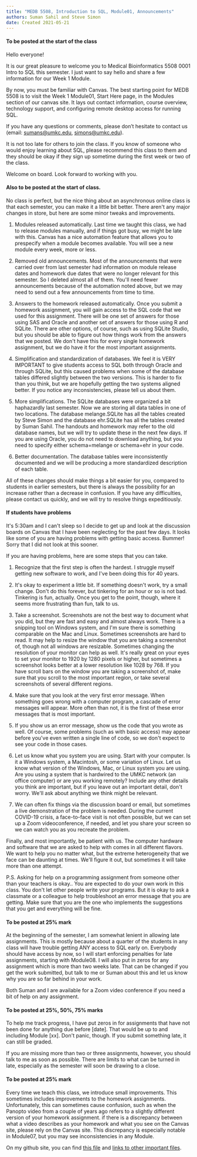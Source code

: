 ```yaml
---
title: "MEDB 5508, Introduction to SQL, Module01, Announcements"
authors: Suman Sahil and Steve Simon
date: Created 2021-05-21
---
```


#### To be posted at the start of the class

Hello everyone!

It is our great pleasure to welcome you to Medical Bioinformatics 5508 0001 Intro to SQL this semester. I just want to say hello and share a few information for our Week 1 Module.

By now, you must be familiar with Canvas. The best starting point for MEDB 5508 is to visit the Week 1 Module01, Start Here page, in the Modules section of our canvas site. It lays out contact information, course overview, technology support, and configuring remote desktop access for running SQL.

If you have any questions or comments, please don’t hesitate to contact us (email: sumans@umkc.edu, simons@umkc.edu).

It is not too late for others to join the class. If you know of someone who would enjoy learning about SQL, please recommend this class to them and they should be okay if they sign up sometime during the first week or two of the class.

Welcome on board. Look forward to working with you.

#### Also to be posted at the start of class.

No class is perfect, but the nice thing about an asynchronous online class is that each semester, you can make it a little bit better. There aren't any major changes in store, but here are some minor tweaks and improvements.

1. Modules released automatically. Last time we taught this class, we had to release modules manually, and if things got busy, we might be late with this. Canvas has a nice automation feature that allows you to prespecify when a module becomes available. You will see a new module every week, more or less.

2. Removed old announcements. Most of the announcements that were carried over from last semester had information on module release dates and homework due dates that were no longer relevant for this semester. So I deleted almost all of them. You'll need fewer announcements because of the automation noted above, but we may need to send out a few announcements from time to time.

3. Answers to the homework released automatically. Once you submit a homework assignment, you will gain access to the SQL code that we used for this assignment. There will be one set of answers for those using SAS and Oracle and another set of answers for those using R and SQLite. There are other options, of course, such as using SQLite Studio, but you should be able to figure out how things work from the answers that we posted. We don't have this for every single homework assignment, but we do have it for the most important assignments.

4. Simplification and standardization of databases. We feel it is VERY IMPORTANT to give students access to SQL both through Oracle and through SQLite, but this caused problems when some of the database tables differed slightly between the two versions. This is harder to fix than you think, but we are hopefully getting the two systems aligned better. If you notice any inconsistencies, please tell us about them.

5. More simplifications. The SQLite databases were organized a bit haphazardly last semester. Now we are storing all data tables in one of two locations. The database melange.SQLite has all the tables created by Steve Simon and the database ehr.SQLite has all the tables created by Suman Sahil. The handouts and homework may refer to the old database names, but we will try to update these in the next few days. If you are using Oracle, you do not need to download anything, but you need to specify either schema=melange or schema=ehr in your code.

6. Better documentation. The database tables were inconsistently documented and we will be producing a more standardized description of each table.

All of these changes should make things a bit easier for you, compared to students in earlier semesters, but there is always the possibility for an increase rather than a decrease in confusion. If you have any difficulties, please contact us quickly, and we will try to resolve things expeditiously.

#### If students have problems

It's 5:30am and I can't sleep so I decide to get up and look at the discussion boards on Canvas that I have been neglecting for the past few days. It looks like some of you are having problems with getting basic access. Bummer! Sorry that I did not look at this sooner.

If you are having problems, here are some steps that you can take.

1. Recognize that the first step is often the hardest. I struggle myself getting new software to work, and I've been doing this for 40 years.

2. It's okay to experiment a little bit. If something doesn't work, try a small change. Don't do this forever, but tinkering for an hour or so is not bad. Tinkering is fun, actually. Once you get to the point, though, where it seems more frustrating than fun, talk to us.

3. Take a screenshot. Screenshots are not the best way to document what you did, but they are fast and easy and almost always work. There is a snipping tool on Windows system, and I'm sure there is something comparable on the Mac and Linux. Sometimes screenshots are hard to read. It may help to resize the window that you are taking a screenshot of, though not all windows are resizable. Sometimes changing the resolution of your monitor can help as well. It's really great on your eyes to set your monitor to 1920 by 1280 pixels or higher, but sometimes a screenshot looks better at a lower resolution like 1028 by 768. If you have scroll bars on the window you are taking a screenshot of, make sure that you scroll to the most important region, or take several screenshots of several different regions.

4. Make sure that you look at the very first error message. When something goes wrong with a computer program, a cascade of error messages will appear. More often than not, it is the first of these error messages that is most important.

5. If you show us an error message, show us the code that you wrote as well. Of course, some problems (such as with basic access) may appear before you've even written a single line of code, so we don't expect to see your code in those cases.

6. Let us know what you system you are using. Start with your computer. Is it a Windows system, a Macintosh, or some variation of Linux. Let us know what version of the Windows, Mac, or Linux system you are using. Are you using a system that is hardwired to the UMKC network (an office computer) or are you working remotely? Include any other details you think are important, but if you leave out an important detail, don't worry. We'll ask about anything we think might be relevant.

7. We can often fix things via the discussion board or email, but sometimes a live demonstration of the problem is needed. During the current COVID-19 crisis, a face-to-face visit is not often possible, but we can set up a Zoom videoconference, if needed, and let you share your screen so we can watch you as you recreate the problem.

Finally, and most importantly, be patient with us. The computer hardware and software that we are asked to help with comes in all different flavors. We want to help you no matter what, but the extreme heterogeneity that we face can be daunting at times. We'll figure it out, but sometimes it will take more than one attempt.

P.S. Asking for help on a programming assignment from someone other than your teachers is okay.. You are expected to do your own work in this class. You don't let other people write your programs. But it is okay to ask a classmate or a colleague to help troubleshoot an error message that you are getting. Make sure that you are the one who implements the suggestions that you get and everything will be fine.

#### To be posted at 25% mark

At the beginning of the semester, I am somewhat lenient in allowing late assignments. This is mostly because about a quarter of the students in any class will have trouble getting ANY access to SQL early on. Everybody should have access by now,  so I will start enforcing penalties for late assignments, starting with Module08. I will also put in zeros for any assignment which is more than two weeks late. That can be changed if you get the work submitted, but talk to me or Suman about this and let us know why you are so far behind in your work.

Both Suman and I are available for a Zoom video conference if you need a bit of help on any assignment.

#### To be posted at 25%, 50%, 75% marks

To help me track progress, I have put zeros in for assignments that have not been done for anything due before [date]. That would be up to and including Module [xx]. Don't panic, though. If you submit something late, it can still be graded. 

If you are missing more than two or three assignments, however, you should talk to me as soon as possible. There are limits to what can be turned in late, especially as the semester will soon be drawing to a close.

#### To be posted at 25% mark

Every time we teach this class, we introduce small improvements. This sometimes includes improvements to the homework assignments. Unfortunately, this can sometimes cause confusion, such as when the Panopto video from a couple of years ago refers to a slightly different version of your homework assignment. if there is a discrepancy between what a video describes as your homework and what you see on the Canvas site, please rely on the Canvas site. This discrepancy is especially notable in Module07, but you may see inconsistencies in any Module.

On my github site, you can find [this file][thisf] and [links to other important files][mygit].

<!---my git--->
[thisf]: https://github.com/pmean/introduction-to-sql/blob/master/modules/5508-01-announcements.md
[mygit]: https://github.com/pmean/introduction-to-sql/blob/master/README.md

